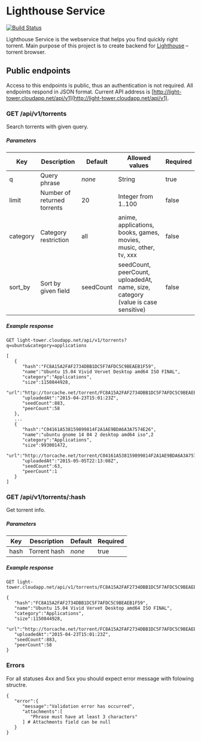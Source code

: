 # Lighthouse Service 

[![Build Status](https://travis-ci.org/mckomo/Lighthouse-Service.svg)](https://travis-ci.org/mckomo/Lighthouse-Service)

Lighthouse Service is the webservice that helps you find quickly right torrent. Main purpose of this project is to create backend for [Lighthouse](http://mckomo.github.io/Lighthouse/) – torrent browser.

## Public endpoints

Access to this endpoints is public, thus an authentication is not required. All endpoints respond in JSON format. Current API address is [http://light-tower.cloudapp.net/api/v1](http://light-tower.cloudapp.net/api/v1).

### GET /api/v1/torrents

Search torrents with given query.

##### Parameters

|Key      | Description                 | Default | Allowed values      | Required |
|---------|-----------------------------|---------|---------------------|----------|
|q        | Query phrase                | *none*  | String              | true     |
|limit    | Number of returned torrents | 20      | Integer from 1..100 | false    |
|category | Category restriction        | all     | anime, applications, books, games, movies, music, other, tv, xxx | false |
|sort_by  | Sort by given field         | seedCount | seedCount, peerCount, uploadedAt, name, size, category (value is case sensitive)| false|

##### Example response


```
GET light-tower.cloudapp.net/api/v1/torrents?q=ubuntu&category=applications

[  
   {  
      "hash":"FC8A15A2FAF2734DBB1DC5F7AFDC5C9BEAEB1F59",
      "name":"Ubuntu 15.04 Vivid Vervet Desktop amd64 ISO FINAL",
      "category":"Applications",
      "size":1150844928,
      "url":"http://torcache.net/torrent/FC8A15A2FAF2734DBB1DC5F7AFDC5C9BEAEB1F59.torrent",
      "uploadedAt":"2015-04-23T15:01:23Z",
      "seedCount":883,
      "peerCount":58
   },
   ...
   {  
      "hash":"C04161A538159899814F2A1AE9BDA6A3A7574E26",
      "name":"ubuntu gnome 14 04 2 desktop amd64 iso",ž
      "category":"Applications",
      "size":993001472,
      "url":"http://torcache.net/torrent/C04161A538159899814F2A1AE9BDA6A3A7574E26.torrent",
      "uploadedAt":"2015-05-05T22:13:08Z",
      "seedCount":63,
      "peerCount":1
   }
]
```

### GET /api/v1/torrents/:hash

Get torrent info.

##### Parameters

|Key      | Description                 | Default | Required |
|---------|-----------------------------|---------|----------|
|hash     | Torrent hash                | *none*  | true     |

##### Example response

```
GET light-tower.cloudapp.net/api/v1/torrents/FC8A15A2FAF2734DBB1DC5F7AFDC5C9BEAEB1F59

{  
   "hash":"FC8A15A2FAF2734DBB1DC5F7AFDC5C9BEAEB1F59",
   "name":"Ubuntu 15.04 Vivid Vervet Desktop amd64 ISO FINAL",
   "category":"Applications",
   "size":1150844928,
   "url":"http://torcache.net/torrent/FC8A15A2FAF2734DBB1DC5F7AFDC5C9BEAEB1F59.torrent",
   "uploadedAt":"2015-04-23T15:01:23Z",
   "seedCount":883,
   "peerCount":58
}
```

### Errors

For all statuses 4xx and 5xx you should expect error message with folowing structre.

```
{
   "error":{
      "message":"Validation error has occurred",
      "attachments":[
         "Phrase must have at least 3 characters"
      ] # Attachments field can be null
   }
}
```
